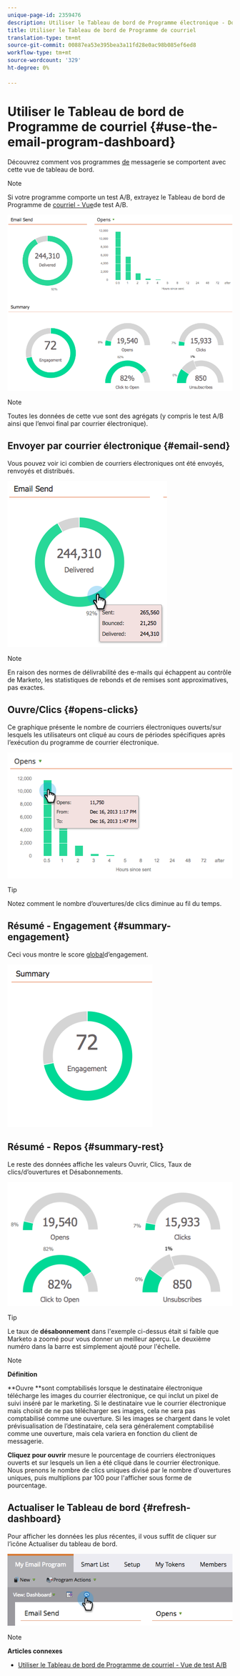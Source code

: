 ```yaml
---
unique-page-id: 2359476
description: Utiliser le Tableau de bord de Programme électronique - Documents marketing - Documentation du produit
title: Utiliser le Tableau de bord de Programme de courriel
translation-type: tm+mt
source-git-commit: 00887ea53e395bea3a11fd28e0ac98b085ef6ed8
workflow-type: tm+mt
source-wordcount: '329'
ht-degree: 0%

---
```



# Utiliser le Tableau de bord de Programme de courriel {#use-the-email-program-dashboard}

Découvrez comment vos programmes [de](http://docs.marketo.com/display/docs/email+programs) messagerie se comportent avec cette vue de tableau de bord.

>[!NOTE]
>
>Si votre programme comporte un test A/B, extrayez le Tableau de bord de Programme de [courriel - Vue](../../../../product-docs/email-marketing/email-programs/email-program-actions/email-test-a-b-test/use-the-email-program-dashboard-a-b-test-view.md)de test A/B.

![](assets/image2014-9-12-14-3a12-3a56.png)

>[!NOTE]
>
>Toutes les données de cette vue sont des agrégats (y compris le test A/B ainsi que l’envoi final par courrier électronique).

## Envoyer par courrier électronique {#email-send}

Vous pouvez voir ici combien de courriers électroniques ont été envoyés, renvoyés et distribués.

![](assets/image2014-9-12-14-3a13-3a3.png)

>[!NOTE]
>
>En raison des normes de délivrabilité des e-mails qui échappent au contrôle de Marketo, les statistiques de rebonds et de remises sont approximatives, pas exactes.

## Ouvre/Clics {#opens-clicks}

Ce graphique présente le nombre de courriers électroniques ouverts/sur lesquels les utilisateurs ont cliqué au cours de périodes spécifiques après l’exécution du programme de courrier électronique.

![](assets/image2014-9-12-14-3a13-3a7.png)

>[!TIP]
>
>Notez comment le nombre d’ouvertures/de clics diminue au fil du temps.

## Résumé - Engagement {#summary-engagement}

Ceci vous montre le score [global](../../../../product-docs/email-marketing/drip-nurturing/reports-and-notifications/understanding-the-engagement-score.md)d’engagement.

![](assets/image2014-9-12-14-3a13-3a11.png)

## Résumé - Repos {#summary-rest}

Le reste des données affiche les valeurs Ouvrir, Clics, Taux de clics/d’ouvertures et Désabonnements.

![](assets/image2014-9-12-14-3a13-3a15.png)

>[!TIP]
>
>Le taux de **désabonnement** dans l&#39;exemple ci-dessus était si faible que Marketo a zoomé pour vous donner un meilleur aperçu. Le deuxième numéro dans la barre est simplement ajouté pour l&#39;échelle.

>[!NOTE]
>
>**Définition**
>
>**Ouvre **sont comptabilisés lorsque le destinataire électronique télécharge les images du courrier électronique, ce qui inclut un pixel de suivi inséré par le marketing. Si le destinataire vue le courrier électronique mais choisit de ne pas télécharger ses images, cela ne sera pas comptabilisé comme une ouverture. Si les images se chargent dans le volet prévisualisation de l’destinataire, cela sera généralement comptabilisé comme une ouverture, mais cela variera en fonction du client de messagerie.
>
>**Cliquez pour ouvrir** mesure le pourcentage de courriers électroniques ouverts et sur lesquels un lien a été cliqué dans le courrier électronique. Nous prenons le nombre de clics uniques divisé par le nombre d&#39;ouvertures uniques, puis multiplions par 100 pour l&#39;afficher sous forme de pourcentage.

## Actualiser le Tableau de bord {#refresh-dashboard}

Pour afficher les données les plus récentes, il vous suffit de cliquer sur l’icône Actualiser du tableau de bord.

![](assets/refreshicon.png)

>[!NOTE]
>
>**Articles connexes**
>
>* [Utiliser le Tableau de bord de Programme de courriel - Vue de test A/B](../../../../product-docs/email-marketing/email-programs/email-program-actions/email-test-a-b-test/use-the-email-program-dashboard-a-b-test-view.md)

>




